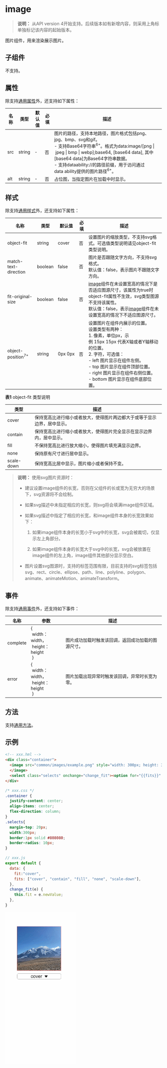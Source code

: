 # image

>  **说明：**
>  从API version 4开始支持。后续版本如有新增内容，则采用上角标单独标记该内容的起始版本。

图片组件，用来渲染展示图片。


## 子组件

不支持。


## 属性

除支持[通用属性](js-components-common-attributes.md)外，还支持如下属性：

| 名称   | 类型     | 默认值  | 必填   | 描述                                       |
| ---- | ------ | ---- | ---- | ---------------------------------------- |
| src  | string | -    | 否    | 图片的路径，支持本地路径，图片格式包括png、jpg、bmp、svg和gif。<br/>- 支持Base64字符串<sup>6+</sup>。格式为data:image/[png&nbsp;\|&nbsp;jpeg&nbsp;\|&nbsp;bmp&nbsp;\|&nbsp;webp];base64,&nbsp;[base64&nbsp;data],&nbsp;其中[base64&nbsp;data]为Base64字符串数据。<br/>- 支持dataability://的路径前缀，用于访问通过data&nbsp;ability提供的图片路径<sup>6+</sup>。 |
| alt  | string | -    | 否    | 占位图，当指定图片在加载中时显示。                        |


## 样式

除支持[通用样式](js-components-common-styles.md)外，还支持如下属性：

| 名称                           | 类型      | 默认值          | 必填   | 描述                                       |
| ---------------------------- | ------- | ------------ | ---- | ---------------------------------------- |
| object-fit                   | string  | cover        | 否    | 设置图片的缩放类型，不支持svg格式。可选值类型说明请见object-fit类型说明。 |
| match-text-direction         | boolean | false        | 否    | 图片是否跟随文字方向，不支持svg格式。<br/>默认值：false，表示图片不跟随文字方向。                  |
| fit-original-size            | boolean | false        | 否    | [image](js-components-basic-image.md)组件在未设置宽高的情况下是否适应图源尺寸，该属性为true时object-fit属性不生效，svg类型图源不支持该属性。<br/>默认值：false，表示[image](js-components-basic-image.md)组件在未设置宽高的情况下不适应图源尺寸。 |
| object-position<sup>7+</sup> | string  | 0px&nbsp;0px | 否    | 设置图片在组件内展示的位置。<br/>设置类型有两种：<br/>1.&nbsp;像素，单位px，示例&nbsp;15px&nbsp;15px&nbsp;代表X轴或者Y轴移动的位置。<br/>2.&nbsp;字符，可选值：<br/>-&nbsp;left&nbsp;图片显示在组件左侧。<br/>-&nbsp;top&nbsp;图片显示在组件顶部位置。<br/>-&nbsp;right&nbsp;图片显示在组件右侧位置。<br/>-&nbsp;bottom 图片显示在组件底部位置。 |

**表1** object-fit 类型说明

| 类型         | 描述                                   |
| ---------- | ------------------------------------ |
| cover      | 保持宽高比进行缩小或者放大，使得图片两边都大于或等于显示边界，居中显示。 |
| contain    | 保持宽高比进行缩小或者放大，使得图片完全显示在显示边界内，居中显示。   |
| fill       | 不保持宽高比进行放大缩小，使得图片填充满显示边界。            |
| none       | 保持原有尺寸进行居中显示。                        |
| scale-down | 保持宽高比居中显示，图片缩小或者保持不变。                |

>  **说明：**
>  使用svg图片资源时：
>
>  - 建议设置image组件的长宽，否则在父组件的长或宽为无穷大的场景下，svg资源将不会绘制。
>
>  - 如果svg描述中未指定相应的长宽，则svg将会填满image组件区域。
>
>  - 如果svg描述中指定了相应的长宽，和image组件本身的长宽效果如下：
>
>    1. 如果image组件本身的长宽小于svg中的长宽，svg会被裁切，仅显示左上角部分。
>
>    2. 如果image组件本身的长宽大于svg中的长宽，svg会被放置在image组件的左上角，image组件其他部分显示空白。
>
>  - 图片设置svg图源时，支持的标签范围有限，目前支持的svg标签包括svg、rect、circle、ellipse、path、line、polyline、polygon、animate、animateMotion、animateTransform。


## 事件

除支持[通用事件](js-components-common-events.md)外，还支持如下事件：

| 名称       | 参数                                       | 描述                        |
| -------- | ---------------------------------------- | ------------------------- |
| complete | {<br>&nbsp;width：width，<br>&nbsp;height：height<br>&nbsp;} | 图片成功加载时触发该回调，返回成功加载的图源尺寸。 |
| error    | {<br>&nbsp;width：width，<br>&nbsp;height：height<br>&nbsp;} | 图片加载出现异常时触发该回调，异常时长宽为零。   |

## 方法

支持[通用方法](js-components-common-methods.md)。


## 示例

```html
<!-- xxx.hml -->
<div class="container">
  <image src="common/images/example.png" style="width: 300px; height: 300px; object-fit:{{fit}}; object-position: center center; border: 1px solid red;">
  </image>
  <select class="selects" onchange="change_fit"><option for="{{fits}}" value="{{$item}}">{{$item}}</option></select>
</div>
```

```css
/* xxx.css */
.container {
  justify-content: center;
  align-items: center;
  flex-direction: column;
}
.selects{
  margin-top: 20px;
  width:300px;
  border:1px solid #808080;
  border-radius: 10px;
}
```

```js
// xxx.js
export default {
  data: {
    fit:"cover",
    fits: ["cover", "contain", "fill", "none", "scale-down"],
  },
  change_fit(e) {
    this.fit = e.newValue;
  },
}
```

![zh-cn_image_0000001127284936](figures/zh-cn_image_0000001127284936.gif)


